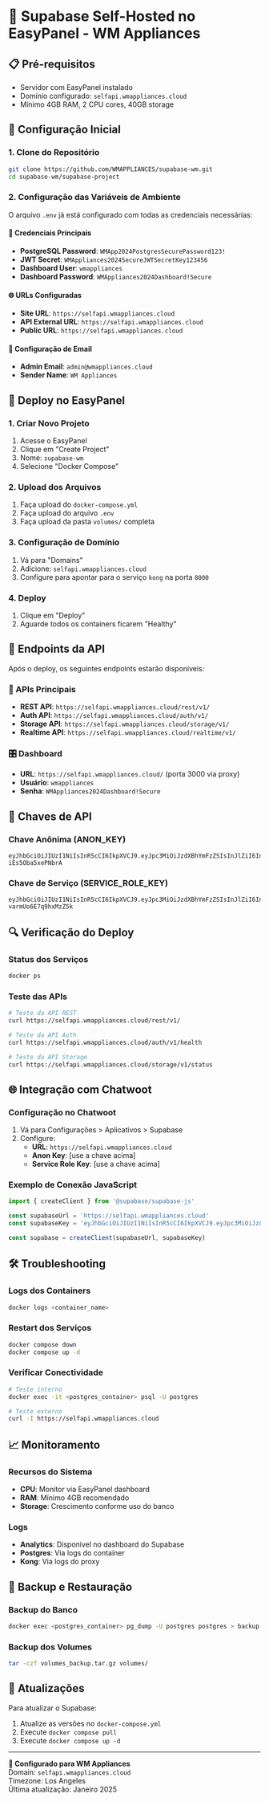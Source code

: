 # 🚀 Supabase Self-Hosted no EasyPanel - WM Appliances

## 📋 Pré-requisitos

- Servidor com EasyPanel instalado
- Domínio configurado: `selfapi.wmappliances.cloud`
- Mínimo 4GB RAM, 2 CPU cores, 40GB storage

## 🔧 Configuração Inicial

### 1. Clone do Repositório
```bash
git clone https://github.com/WMAPPLIANCES/supabase-wm.git
cd supabase-wm/supabase-project
```

### 2. Configuração das Variáveis de Ambiente

O arquivo `.env` já está configurado com todas as credenciais necessárias:

#### 🔑 Credenciais Principais
- **PostgreSQL Password**: `WMApp2024PostgresSecurePassword123!`
- **JWT Secret**: `WMAppliances2024SecureJWTSecretKey123456`
- **Dashboard User**: `wmappliances`
- **Dashboard Password**: `WMAppliances2024Dashboard!Secure`

#### 🌐 URLs Configuradas
- **Site URL**: `https://selfapi.wmappliances.cloud`
- **API External URL**: `https://selfapi.wmappliances.cloud`
- **Public URL**: `https://selfapi.wmappliances.cloud`

#### 📧 Configuração de Email
- **Admin Email**: `admin@wmappliances.cloud`
- **Sender Name**: `WM Appliances`

## 🐳 Deploy no EasyPanel

### 1. Criar Novo Projeto
1. Acesse o EasyPanel
2. Clique em "Create Project"
3. Nome: `supabase-wm`
4. Selecione "Docker Compose"

### 2. Upload dos Arquivos
1. Faça upload do `docker-compose.yml`
2. Faça upload do arquivo `.env`
3. Faça upload da pasta `volumes/` completa

### 3. Configuração de Domínio
1. Vá para "Domains"
2. Adicione: `selfapi.wmappliances.cloud`
3. Configure para apontar para o serviço `kong` na porta `8000`

### 4. Deploy
1. Clique em "Deploy"
2. Aguarde todos os containers ficarem "Healthy"

## 🔗 Endpoints da API

Após o deploy, os seguintes endpoints estarão disponíveis:

### 📡 APIs Principais
- **REST API**: `https://selfapi.wmappliances.cloud/rest/v1/`
- **Auth API**: `https://selfapi.wmappliances.cloud/auth/v1/`
- **Storage API**: `https://selfapi.wmappliances.cloud/storage/v1/`
- **Realtime API**: `https://selfapi.wmappliances.cloud/realtime/v1/`

### 🎛️ Dashboard
- **URL**: `https://selfapi.wmappliances.cloud/` (porta 3000 via proxy)
- **Usuário**: `wmappliances`
- **Senha**: `WMAppliances2024Dashboard!Secure`

## 🔐 Chaves de API

### Chave Anônima (ANON_KEY)
```
eyJhbGciOiJIUzI1NiIsInR5cCI6IkpXVCJ9.eyJpc3MiOiJzdXBhYmFzZSIsInJlZiI6InNlbGZhcGkiLCJyb2xlIjoiYW5vbiIsImlhdCI6MTc0ODU1NzE0MSwiZXhwIjoyMDYzOTE3MTQxfQ.H073bpFRf0c5cpjPPBtLdbgYchz-iEs5Oba5xePNbrA
```

### Chave de Serviço (SERVICE_ROLE_KEY)
```
eyJhbGciOiJIUzI1NiIsInR5cCI6IkpXVCJ9.eyJpc3MiOiJzdXBhYmFzZSIsInJlZiI6InNlbGZhcGkiLCJyb2xlIjoic2VydmljZV9yb2xlIiwiaWF0IjoxNzQ4NTU3MTQxLCJleHAiOjIwNjM5MTcxNDF9.TsPTOdFh5TiPT0dqweDlJTVD-varmUo6E7q9hxMzZ5k
```

## 🔍 Verificação do Deploy

### Status dos Serviços
```bash
docker ps
```

### Teste das APIs
```bash
# Teste da API REST
curl https://selfapi.wmappliances.cloud/rest/v1/

# Teste da API Auth
curl https://selfapi.wmappliances.cloud/auth/v1/health

# Teste da API Storage
curl https://selfapi.wmappliances.cloud/storage/v1/status
```

## 🌐 Integração com Chatwoot

### Configuração no Chatwoot
1. Vá para Configurações > Aplicativos > Supabase
2. Configure:
   - **URL**: `https://selfapi.wmappliances.cloud`
   - **Anon Key**: [use a chave acima]
   - **Service Role Key**: [use a chave acima]

### Exemplo de Conexão JavaScript
```javascript
import { createClient } from '@supabase/supabase-js'

const supabaseUrl = 'https://selfapi.wmappliances.cloud'
const supabaseKey = 'eyJhbGciOiJIUzI1NiIsInR5cCI6IkpXVCJ9.eyJpc3MiOiJzdXBhYmFzZSIsInJlZiI6InNlbGZhcGkiLCJyb2xlIjoiYW5vbiIsImlhdCI6MTc0ODU1NzE0MSwiZXhwIjoyMDYzOTE3MTQxfQ.H073bpFRf0c5cpjPPBtLdbgYchz-iEs5Oba5xePNbrA'

const supabase = createClient(supabaseUrl, supabaseKey)
```

## 🛠️ Troubleshooting

### Logs dos Containers
```bash
docker logs <container_name>
```

### Restart dos Serviços
```bash
docker compose down
docker compose up -d
```

### Verificar Conectividade
```bash
# Teste interno
docker exec -it <postgres_container> psql -U postgres

# Teste externo
curl -I https://selfapi.wmappliances.cloud
```

## 📈 Monitoramento

### Recursos do Sistema
- **CPU**: Monitor via EasyPanel dashboard
- **RAM**: Mínimo 4GB recomendado
- **Storage**: Crescimento conforme uso do banco

### Logs
- **Analytics**: Disponível no dashboard do Supabase
- **Postgres**: Via logs do container
- **Kong**: Via logs do proxy

## 🔄 Backup e Restauração

### Backup do Banco
```bash
docker exec <postgres_container> pg_dump -U postgres postgres > backup.sql
```

### Backup dos Volumes
```bash
tar -czf volumes_backup.tar.gz volumes/
```

## 🚀 Atualizações

Para atualizar o Supabase:
1. Atualize as versões no `docker-compose.yml`
2. Execute `docker compose pull`
3. Execute `docker compose up -d`

---

**🎯 Configurado para WM Appliances**  
Domain: `selfapi.wmappliances.cloud`  
Timezone: Los Angeles  
Última atualização: Janeiro 2025 